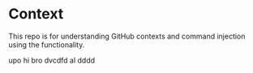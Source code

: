 # Context

This repo is for understanding GitHub contexts and command injection using the functionality.

upo
hi bro
dvcdfd
al
dddd
